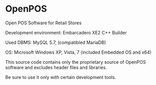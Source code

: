 # OpenPOS

Open POS Software for Retail Stores

Development environment: Embarcadero XE2 C++ Builder

Used DBMS: MySQL 5.7, (compatibled MariaDB)

OS: Microsoft Windows XP, Vista, 7 (included Embedded OS and x64)

This source code contains only the proprietary source of OpenPOS software and excludes header files and libraries.

Be sure to use it only with certain development tools.
